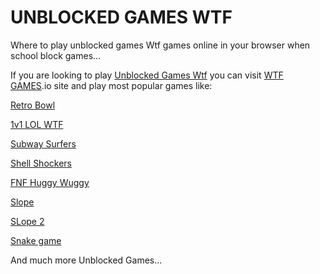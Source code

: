 # UNBLOCKED GAMES WTF
Where to play unblocked games Wtf games online in your browser when school block games...

If you are looking to play <a href="https://wtfgames.io/">Unblocked Games Wtf</a> you can visit <a href="https://wtfgames.io">WTF GAMES</a>.io site and play most popular games like:

<a href="https://wtfgames.io/game/retro-bowl/">Retro Bowl</a>

<a href="https://wtfgames.io/game/1v1-lol/">1v1 LOL WTF</a>

<a href="https://wtfgames.io/game/subway-surfers/">Subway Surfers</a>

<a href="https://wtfgames.io/game/shell-shockers-io/">Shell Shockers</a>

<a href="https://wtfgames.io/game/friday-night-funkin-huggy-wuggy/">FNF Huggy Wuggy</a>

<a href="https://wtfgames.io/game/slope/">Slope</a>

<a href="https://wtfgames.io/game/slope-2/">SLope 2</a>

<a href="https://wtfgames.io/game/snake-io/">Snake game</a>

And much more Unblocked Games...
